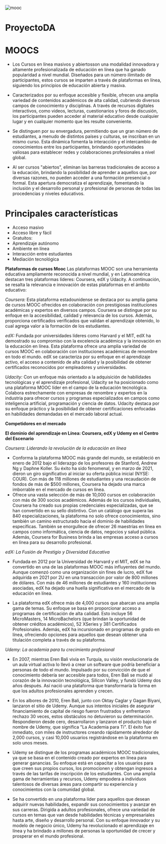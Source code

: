 ![mooc](https://github.com/Rominagarcia/ProyectoDA/assets/96449858/7d650dcd-cdcd-4f4a-8c6f-5d25c38b3ab4)

# ProyectoDA

# MOOCS # 

- Los Cursos en línea masivos y abiertosson una modalidad innovadora y altamente profesionalizada de educación en línea que ha ganado popularidad a nivel mundial. Diseñados para un número ilimitado de participantes, estos cursos se imparten a través de plataformas en línea, siguiendo los principios de educación abierta y masiva.

- Caracterizados por su enfoque accesible y flexible, ofrecen una amplia variedad de contenidos académicos de alta calidad, cubriendo diversos campos de conocimiento y disciplinas. A través de recursos digitales interactivos, como videos, lecturas, cuestionarios y foros de discusión, los participantes pueden acceder al material educativo desde cualquier lugar y en cualquier momento que les resulte conveniente.

- Se distinguen por su envergadura, permitiendo que un gran número de estudiantes, a menudo de distintos países y culturas, se inscriban en un mismo curso. Esta dinámica fomenta la interacción y el intercambio de conocimientos entre los participantes, brindando oportunidades valiosas para establecer redes y colaboraciones profesionales a nivel global.

- Al ser cursos "abiertos", eliminan las barreras tradicionales de acceso a la educación, brindando la posibilidad de aprender a aquellos que, por diversas razones, no pueden acceder a una formación presencial o formal. Esta apertura democratiza el aprendizaje, fomentando la inclusión y el desarrollo personal y profesional de personas de todas las procedencias y niveles educativos.

# Principales características #
- Acceso masivo
- Acceso libre y fácil
- Gratuitos:
- Aprendizaje autónomo
- Ambiente en línea
- Interacción entre estudiantes
- Mediación tecnológica

**Plataformas de cursos Mooc**
Las plataformas MOOC son una herramienta educativa ampliamente reconocida a nivel mundial, y en Latinoamérica destacan tres plataformas líderes: Coursera, edX y Udacity. A continuación, se resalta la relevancia e innovación de estas plataformas en el ámbito educativo:

*Coursera:* Esta plataforma estadounidense se destaca por su amplia gama de cursos MOOC ofrecidos en colaboración con prestigiosas instituciones académicas y expertos en diversos campos. Coursera se distingue por su enfoque en la accesibilidad, calidad y relevancia de los cursos. Además, proporciona certificados verificados que validan el aprendizaje obtenido, lo cual agrega valor a la formación de los estudiantes.

*edX:* Fundada por universidades líderes como Harvard y el MIT, edX ha demostrado su compromiso con la excelencia académica y la innovación en la educación en línea. Esta plataforma ofrece una amplia variedad de cursos MOOC en colaboración con instituciones académicas de renombre en todo el mundo. edX se caracteriza por su enfoque en el aprendizaje activo, el acceso a contenido de alta calidad y la posibilidad de obtener certificados reconocidos por empleadores y universidades.

*Udacity:* Con un enfoque más orientado a la adquisición de habilidades tecnológicas y el aprendizaje profesional, Udacity se ha posicionado como una plataforma MOOC líder en el campo de la educación tecnológica. Colabora estrechamente con empresas de renombre y expertos en la industria para ofrecer cursos y programas especializados en campos como inteligencia artificial, programación y ciencia de datos. Udacity destaca por su enfoque práctico y la posibilidad de obtener certificaciones enfocadas en habilidades demandadas en el mercado laboral actual.

**Competidores en el mercado**

**El dominio del aprendizaje en Línea: Coursera, edX y Udemy en el Centro del Escenario**

*Coursera: Liderando la revolución de la educación en línea*
- Conforma la plataforma MOOC más grande del mundo, se estableció en enero de 2012 bajo el liderazgo de los profesores de Stanford, Andrew Ng y Daphne Koller. Su éxito ha sido fenomenal, y en marzo de 2021, dieron un giro significativo al iniciar su oferta pública inicial (NYSE: COUR). Con más de 118 millones de estudiantes y una recaudación de fondos de más de $500 millones, Coursera ha dejado una marca imborrable en el mercado de cursos en línea.
- Ofrece una vasta selección de más de 10,000 cursos en colaboración con más de 300 socios académicos. Además de los cursos individuales, Coursera ha creado sus propias credenciales especializadas, que se han convertido en su sello distintivo. Con un catálogo que supera las 840 especializaciones, la plataforma no solo ofrece conocimientos, sino también un camino estructurado hacia el dominio de habilidades específicas. También se enorgullece de ofrecer 26 maestrías en línea en campos como informática, ciencia de datos, negocios y salud pública. Además, Coursera for Business brinda a las empresas acceso a cursos en línea para su desarrollo profesional.

*edX: La Fusión de Prestigio y Diversidad Educativa*
- Fundada en 2012 por la Universidad de Harvard y el MIT, edX se ha convertido en una de las plataformas MOOC más influyentes del mundo. Aunque comenzó como una organización sin fines de lucro, edX fue adquirida en 2021 por 2U en una transacción por valor de 800 millones de dólares. Con más de 46 millones de estudiantes y 160 instituciones asociadas, edX ha dejado una huella significativa en el mercado de la educación en línea.

- La plataforma edX ofrece más de 4,000 cursos que abarcan una amplia gama de temas. Su enfoque se basa en proporcionar acceso a programas de certificación de alta calidad. Esto incluye 56 MicroMasters, 14 MicroBachelors (que brindan la oportunidad de obtener créditos académicos), 52 XSeries y 381 Certificados Profesionales. Además, edX ha incursionado en programas de grado en línea, ofreciendo opciones para aquellos que desean obtener una titulación completa a través de su plataforma.

*Udemy: La academia para tu crecimiento profesional*

- En 2007, mientras Eren Bali vivía en Turquía, su visión revolucionaria de un aula virtual activa lo llevó a crear un software que podría beneficiar a personas de todo el mundo. Impulsado por su convicción de que el conocimiento debería ser accesible para todos, Eren Bali se mudó al corazón de la innovación tecnológica, Silicon Valley, y fundó Udemy dos años después. Así nació una plataforma que transformaría la forma en que los adultos profesionales aprenden y crecen.

- En los albores de 2010, Eren Bali, junto con Oktay Caglar y Gagan Biyani, lanzaron el sitio de Udemy. Aunque sus intentos iniciales de asegurar financiamiento de capital de riesgo fueron frustrados y enfrentaron rechazo 30 veces, estos obstáculos no detuvieron su determinación. Respondieron desde cero, desarrollaron y lanzaron el producto bajo el nombre de Udemy, que significa "La Academia para Ti". El éxito fue inmediato, con miles de instructores creando rápidamente alrededor de 2,000 cursos, y casi 10,000 usuarios registrándose en la plataforma en solo unos meses.

- Udemy se distingue de los programas académicos MOOC tradicionales, ya que se basa en el contenido creado por expertos en línea para generar ganancias. Su enfoque está en capacitar a los usuarios para que creen sus propios cursos, los promocionen y obtengan ingresos a través de las tarifas de inscripción de los estudiantes. Con una amplia gama de herramientas y recursos, Udemy empodera a individuos talentosos de diversas áreas para compartir su experiencia y conocimientos con la comunidad global.

- Se ha convertido en una plataforma líder para aquellos que desean adquirir nuevas habilidades, expandir sus conocimientos y avanzar en sus carreras. Dirigida a adultos profesionales, ofrece una variedad de cursos en temas que van desde habilidades técnicas y empresariales hasta arte, diseño y desarrollo personal. Con su enfoque innovador y su modelo de negocio único, Udemy ha revolucionado el aprendizaje en línea y ha brindado a millones de personas la oportunidad de crecer y prosperar en el mundo profesional.
